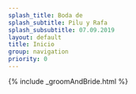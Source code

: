 ```yaml
---
splash_title: Boda de
splash_subtitle: Pilu y Rafa
splash_subsubtitle: 07.09.2019
layout: default
title: Inicio
group: navigation
priority: 0
---
```

{% include _groomAndBride.html %}

